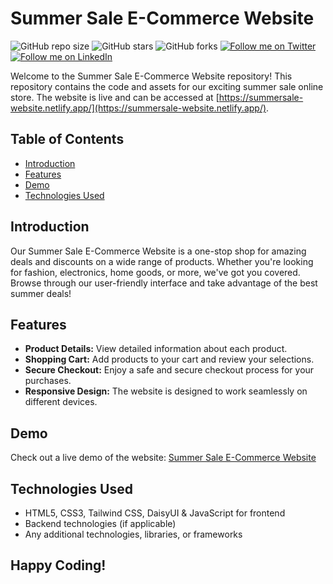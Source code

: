 # Summer Sale E-Commerce Website

![GitHub repo size](https://img.shields.io/github/repo-size/rockyhaque/DSA_CPP)
![GitHub stars](https://img.shields.io/github/stars/rockyhaque/DSA_CPP?style=social)
![GitHub forks](https://img.shields.io/github/forks/rockyhaque/DSA_CPP?style=social)
[![Follow me on Twitter](https://img.shields.io/twitter/follow/rocky_haque10?style=social)](https://twitter.com/rocky_haque10)
[![Follow me on LinkedIn](https://img.shields.io/badge/-LinkedIn-blue?style=flat-square&logo=linkedin&logoColor=white&link=https://www.linkedin.com/in/rockyhaque/)](https://www.linkedin.com/in/rockyhaque/)


Welcome to the Summer Sale E-Commerce Website repository! This repository contains the code and assets for our exciting summer sale online store. The website is live and can be accessed at [https://summersale-website.netlify.app/](https://summersale-website.netlify.app/).

## Table of Contents

- [Introduction](#introduction)
- [Features](#features)
- [Demo](#demo)
- [Technologies Used](#technologies-used)


## Introduction

Our Summer Sale E-Commerce Website is a one-stop shop for amazing deals and discounts on a wide range of products. Whether you're looking for fashion, electronics, home goods, or more, we've got you covered. Browse through our user-friendly interface and take advantage of the best summer deals!

## Features

- **Product Details:** View detailed information about each product.
- **Shopping Cart:** Add products to your cart and review your selections.
- **Secure Checkout:** Enjoy a safe and secure checkout process for your purchases.
- **Responsive Design:** The website is designed to work seamlessly on different devices.


## Demo

Check out a live demo of the website: [Summer Sale E-Commerce Website](https://summersale-website.netlify.app/)

## Technologies Used

- HTML5, CSS3, Tailwind CSS, DaisyUI & JavaScript for frontend
- Backend technologies (if applicable)
- Any additional technologies, libraries, or frameworks


## Happy Coding!
